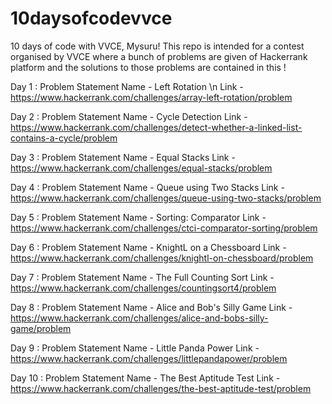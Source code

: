 # 10daysofcodevvce
10 days of code with VVCE, Mysuru! This repo is intended for a contest organised by VVCE where a bunch of problems are given of Hackerrank platform and the solutions to those problems are contained in this !

Day 1 : 
Problem Statement Name - Left Rotation \n
Link - https://www.hackerrank.com/challenges/array-left-rotation/problem

Day 2 : 
Problem Statement Name - Cycle Detection
Link - https://www.hackerrank.com/challenges/detect-whether-a-linked-list-contains-a-cycle/problem

Day 3 : 
Problem Statement Name - Equal Stacks
Link - https://www.hackerrank.com/challenges/equal-stacks/problem

Day 4 : 
Problem Statement Name - Queue using Two Stacks
Link - https://www.hackerrank.com/challenges/queue-using-two-stacks/problem

Day 5 : 
Problem Statement Name - Sorting: Comparator
Link - https://www.hackerrank.com/challenges/ctci-comparator-sorting/problem

Day 6 : 
Problem Statement Name - KnightL on a Chessboard
Link - https://www.hackerrank.com/challenges/knightl-on-chessboard/problem

Day 7  : 
Problem Statement Name - The Full Counting Sort
Link - https://www.hackerrank.com/challenges/countingsort4/problem

Day 8 : 
Problem Statement Name - Alice and Bob's Silly Game
Link - https://www.hackerrank.com/challenges/alice-and-bobs-silly-game/problem

Day 9 : 
Problem Statement Name - Little Panda Power
Link - https://www.hackerrank.com/challenges/littlepandapower/problem

Day 10 :
Problem Statement Name - The Best Aptitude Test
Link - https://www.hackerrank.com/challenges/the-best-aptitude-test/problem
